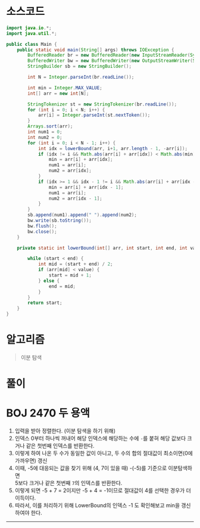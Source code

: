 # 소스코드

```Java
import java.io.*;
import java.util.*;

public class Main {
    public static void main(String[] args) throws IOException {
        BufferedReader br = new BufferedReader(new InputStreamReader(System.in));
        BufferedWriter bw = new BufferedWriter(new OutputStreamWriter(System.out));
        StringBuilder sb = new StringBuilder();

        int N = Integer.parseInt(br.readLine());

        int min = Integer.MAX_VALUE;
        int[] arr = new int[N];

        StringTokenizer st = new StringTokenizer(br.readLine());
        for (int i = 0; i < N; i++) {
            arr[i] = Integer.parseInt(st.nextToken());
        }
        Arrays.sort(arr);
        int num1 = 0;
        int num2 = 0;
        for (int i = 0; i < N - 1; i++) {
            int idx = lowerBound(arr, i+1, arr.length - 1, -arr[i]);
            if (idx != i && Math.abs(arr[i] + arr[idx]) < Math.abs(min)) {
                min = arr[i] + arr[idx];
                num1 = arr[i];
                num2 = arr[idx];
            }
            if (idx >= 1 && idx - 1 != i && Math.abs(arr[i] + arr[idx - 1]) < Math.abs(min)) {
                min = arr[i] + arr[idx - 1];
                num1 = arr[i];
                num2 = arr[idx - 1];
            }
        }
        sb.append(num1).append(" ").append(num2);
        bw.write(sb.toString());
        bw.flush();
        bw.close();
    }

    private static int lowerBound(int[] arr, int start, int end, int value) {

        while (start < end) {
            int mid = (start + end) / 2;
            if (arr[mid] < value) {
                start = mid + 1;
            } else {
                end = mid;
            }
        }
        return start;
    }
}
```

# 알고리즘

> 이분 탐색

# 풀이

# BOJ 2470 두 용액

1. 입력을 받아 정렬한다. (이분 탐색을 하기 위해)
2. 인덱스 0부터 하나씩 꺼내어 해당 인덱스에 해당하는 수에 `-`를 붙혀 해당 값보다 크거나 같은 첫번째 인덱스를 반환한다.
3. 이렇게 하여 나온 두 수가 동일한 값이 아니고, 두 수의 합의 절대값이 최소이면(0에 가까우면) 갱신
4. 이때, -5에 대응되는 값을 찾기 위해 (4, 7이 있을 때) -(-5)를 기준으로 이분탐색하면  
   5보다 크거나 같은 첫번째 `7`의 인덱스를 반환한다.
5. 이렇게 되면 -5 + 7 = 2이지만 -5 + 4 = -1이므로 절대값이 4를 선택한 경우가 더 이득이다.
6. 따라서, 이를 처리하기 위해 LowerBound의 인덱스 -1 도 확인해보고 min을 갱신하여야 한다.

---

